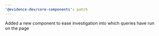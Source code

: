 ```yaml
---
'@evidence-dev/core-components': patch
---
```


Added a new <QueryDebugger/> component to ease investigation into which queries have run on the page
